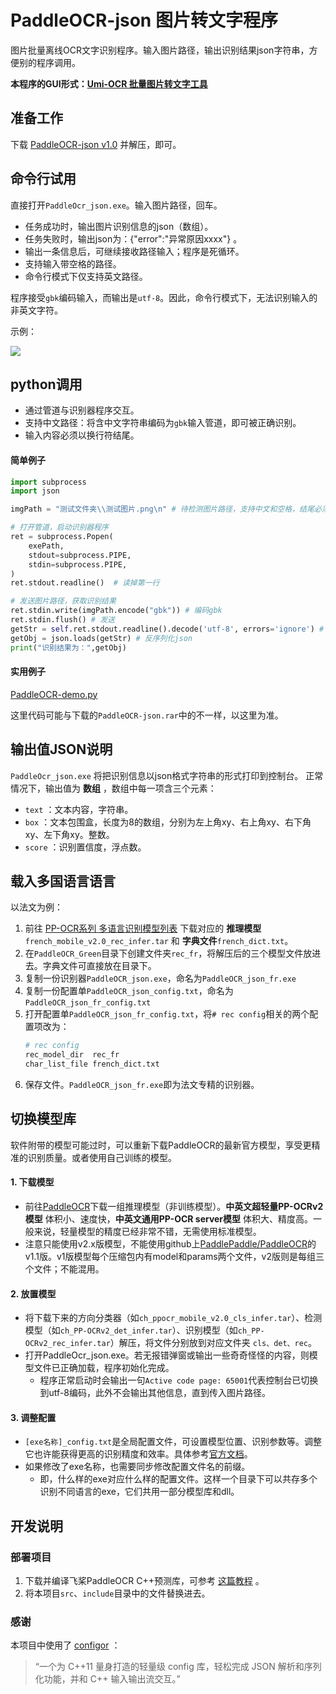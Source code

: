 # PaddleOCR-json 图片转文字程序

图片批量离线OCR文字识别程序。输入图片路径，输出识别结果json字符串，方便别的程序调用。

**本程序的GUI形式：[Umi-OCR 批量图片转文字工具](https://github.com/hiroi-sora/Umi-OCR)**


## 准备工作

下载 [PaddleOCR-json v1.0](https://github.com/hiroi-sora/PaddleOCR-json/releases/tag/v1.0) 并解压，即可。

## 命令行试用

直接打开`PaddleOcr_json.exe`。输入图片路径，回车。
- 任务成功时，输出图片识别信息的json（数组）。
- 任务失败时，输出json为：{"error":"异常原因xxxx"} 。
- 输出一条信息后，可继续接收路径输入；程序是死循环。
- 支持输入带空格的路径。
- 命令行模式下仅支持英文路径。

程序接受`gbk`编码输入，而输出是`utf-8`。因此，命令行模式下，无法识别输入的非英文字符。

示例：

![](https://tupian.li/images/2022/04/01/imageff5a965f77f1bfda.png)

## python调用

- 通过管道与识别器程序交互。
- 支持中文路径：将含中文字符串编码为`gbk`输入管道，即可被正确识别。
- 输入内容必须以换行符结尾。

#### 简单例子

```python
import subprocess
import json

imgPath = "测试文件夹\\测试图片.png\n" # 待检测图片路径，支持中文和空格，结尾必须有换行符。

# 打开管道，启动识别器程序
ret = subprocess.Popen(  
    exePath,
    stdout=subprocess.PIPE,
    stdin=subprocess.PIPE,
)
ret.stdout.readline()  # 读掉第一行

# 发送图片路径，获取识别结果
ret.stdin.write(imgPath.encode("gbk")) # 编码gbk
ret.stdin.flush() # 发送
getStr = self.ret.stdout.readline().decode('utf-8', errors='ignore') # 获取结果，解码utf-8
getObj = json.loads(getStr) # 反序列化json
print("识别结果为：",getObj)
```

#### 实用例子

[PaddleOCR-demo.py](PaddleOCR-demo.py)

这里代码可能与下载的`PaddleOCR-json.rar`中的不一样，以这里为准。

## 输出值JSON说明

`PaddleOcr_json.exe` 将把识别信息以json格式字符串的形式打印到控制台。
正常情况下，输出值为 **数组** ，数组中每一项含三个元素：
- `text` ：文本内容，字符串。
- `box` ：文本包围盒，长度为8的数组，分别为左上角xy、右上角xy、右下角xy、左下角xy。整数。
- `score` ：识别置信度，浮点数。

## 载入多国语言语言

以法文为例：

1. 前往 [PP-OCR系列 多语言识别模型列表](https://gitee.com/paddlepaddle/PaddleOCR/blob/release/2.4/doc/doc_ch/models_list.md#23-%E5%A4%9A%E8%AF%AD%E8%A8%80%E8%AF%86%E5%88%AB%E6%A8%A1%E5%9E%8B%E6%9B%B4%E5%A4%9A%E8%AF%AD%E8%A8%80%E6%8C%81%E7%BB%AD%E6%9B%B4%E6%96%B0%E4%B8%AD) 下载对应的 **推理模型**`french_mobile_v2.0_rec_infer.tar` 和 **字典文件**`french_dict.txt`。
2. 在`PaddleOCR_Green`目录下创建文件夹`rec_fr`，将解压后的三个模型文件放进去。字典文件可直接放在目录下。
3. 复制一份识别器`PaddleOCR_json.exe`，命名为`PaddleOCR_json_fr.exe`
4. 复制一份配置单`PaddleOCR_json_config.txt`，命名为`PaddleOCR_json_fr_config.txt`
5. 打开配置单`PaddleOCR_json_fr_config.txt`，将`# rec config`相关的两个配置项改为：
    ```sh
    # rec config
    rec_model_dir  rec_fr
    char_list_file french_dict.txt
    ```
6. 保存文件。`PaddleOCR_json_fr.exe`即为法文专精的识别器。

## 切换模型库

软件附带的模型可能过时，可以重新下载PaddleOCR的最新官方模型，享受更精准的识别质量。或者使用自己训练的模型。

#### 1. 下载模型
 - 前往[PaddleOCR](https://gitee.com/paddlepaddle/PaddleOCR#pp-ocr%E7%B3%BB%E5%88%97%E6%A8%A1%E5%9E%8B%E5%88%97%E8%A1%A8%E6%9B%B4%E6%96%B0%E4%B8%AD)下载一组推理模型（非训练模型）。**中英文超轻量PP-OCRv2模型** 体积小、速度快，**中英文通用PP-OCR server模型** 体积大、精度高。一般来说，轻量模型的精度已经非常不错，无需使用标准模型。
 - 注意只能使用v2.x版模型，不能使用github上[PaddlePaddle/PaddleOCR](https://github.com/PaddlePaddle/PaddleOCR)的v1.1版。v1版模型每个压缩包内有model和params两个文件，v2版则是每组三个文件；不能混用。

#### 2. 放置模型
- 将下载下来的方向分类器（如`ch_ppocr_mobile_v2.0_cls_infer.tar`）、检测模型（如`ch_PP-OCRv2_det_infer.tar`）、识别模型（如`ch_PP-OCRv2_rec_infer.tar`）解压，将文件分别放到对应文件夹 `cls、det、rec`。
- 打开PaddleOcr_json.exe。若无报错弹窗或输出一些奇奇怪怪的内容，则模型文件已正确加载，程序初始化完成。
  - 程序正常启动时会输出一句`Active code page: 65001`代表控制台已切换到utf-8编码，此外不会输出其他信息，直到传入图片路径。

#### 3. 调整配置
- `[exe名称]_config.txt`是全局配置文件，可设置模型位置、识别参数等。调整它也许能获得更高的识别精度和效率。具体参考[官方文档](https://gitee.com/paddlepaddle/PaddleOCR/blob/release/2.4/doc/doc_ch/config.md)。
- 如果修改了exe名称，也需要同步修改配置文件名的前缀。
  - 即，什么样的exe对应什么样的配置文件。这样一个目录下可以共存多个识别不同语言的exe，它们共用一部分模型库和dll。

## 开发说明

### 部署项目

1. 下载并编译飞桨PaddleOCR C++预测库，可参考 [这篇教程](https://cloud.tencent.com/developer/article/1843504) 。
2. 将本项目`src`、`include`目录中的文件替换进去。

### 感谢

本项目中使用了 [configor](https://github.com/Nomango/configor) ：
> “一个为 C++11 量身打造的轻量级 config 库，轻松完成 JSON 解析和序列化功能，并和 C++ 输入输出流交互。”

